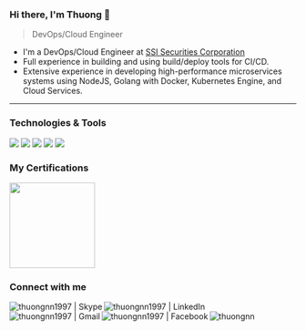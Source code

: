 ### Hi there, I'm Thuong 👋

> DevOps/Cloud Engineer

- I'm a DevOps/Cloud Engineer at [SSI Securities Corporation](https://ssi.com.vn)
- Full experience in building and using build/deploy tools for CI/CD. 
- Extensive experience in developing high-performance microservices systems using NodeJS, Golang with Docker, Kubernetes Engine, and Cloud Services.

---
### Technologies & Tools
![](https://img.shields.io/badge/OS-Linux-blue?style=flat&logo=linux&logoColor=white)
![](https://img.shields.io/badge/Code-Golang-blue?style=flat&logo=go&logoColor=white)
![](https://img.shields.io/badge/Tools-Docker-blue?style=flat&logo=docker&logoColor=white)
![](https://img.shields.io/badge/Tools-Kubernetes-blue?style=flat&logo=kubernetes&logoColor=white)
![](https://img.shields.io/badge/Cloud-Google_Cloud-blue?style=flat&logo=google-cloud&logoColor=white)

### My Certifications
[<img src="https://api.accredible.com/v1/frontend/credential_website_embed_image/badge/60000441" width="150" height="150" />](https://www.credential.net/3e118faa-5902-4a4c-9eab-b652c75c0d82)

### Connect with me
[<img align="left" alt="thuongnn1997 | Skype" src="https://img.shields.io/badge/-Skype-00AFF0?style=flat-square&logo=Skype&logoColor=white" />][skype]
[<img align="left" alt="thuongnn1997 | LinkedIn" src="https://img.shields.io/badge/-Linkedin-0A66C2?style=flat-square&logo=Linkedin&logoColor=white" />][linkedin]
[<img align="left" alt="thuongnn1997 | Gmail" src="https://img.shields.io/badge/-Gmail-EA4335?style=flat-square&logo=Gmail&logoColor=white" />][gmail]
[<img align="left" alt="thuongnn1997 | Facebook" src="https://img.shields.io/badge/-Facebook-1877F2?style=flat-square&logo=Facebook&logoColor=white" />][facebook]
[<img align="left" src="https://img.shields.io/badge/-Medium-000000?style=flat-square&logo=Medium&logoColor=#000000" alt="thuongnn" />][website]

[website]: https://thuongnn.medium.com
[linkedin]: https://linkedin.com/in/thuongnn
[skype]: https://join.skype.com/invite/nrivoAfXgTiV
[gmail]: mailto:thuongnn1997@gmail.com
[facebook]: https://facebook.com/thuongnn97